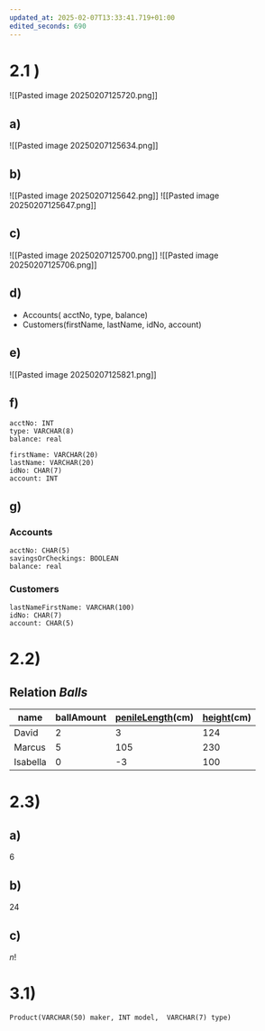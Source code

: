 ```yaml
---
updated_at: 2025-02-07T13:33:41.719+01:00
edited_seconds: 690
---
```

# 2.1 )

![[Pasted image 20250207125720.png]]

## a)
![[Pasted image 20250207125634.png]]
## b)
![[Pasted image 20250207125642.png]]
![[Pasted image 20250207125647.png]]
## c)
![[Pasted image 20250207125700.png]]
![[Pasted image 20250207125706.png]]
## d)
- Accounts( acctNo, type, balance)
- Customers(firstName, lastName, idNo, account)
## e)
![[Pasted image 20250207125821.png]]
## f)

	acctNo: INT
	type: VARCHAR(8)
	balance: real

	firstName: VARCHAR(20)
	lastName: VARCHAR(20)
	idNo: CHAR(7)
	account: INT
## g)
### Accounts
	acctNo: CHAR(5)
	savingsOrCheckings: BOOLEAN
	balance: real
### Customers
	lastNameFirstName: VARCHAR(100)
	idNo: CHAR(7)
	account: CHAR(5)

# 2.2)

## Relation *Balls*

| name     | ballAmount | <u>penileLength</u>(cm) | <u>height</u>(cm) |
| -------- | ---------- | ----------------------- | ----------------- |
| David    | 2          | 3                       | 124               |
| Marcus   | 5          | 105                     | 230               |
| Isabella | 0          | -3                      | 100               |

# 2.3)
## a)
6
## b)
24
## c)
$n!$


# 3.1)
```
Product(VARCHAR(50) maker, INT model,  VARCHAR(7) type)
```